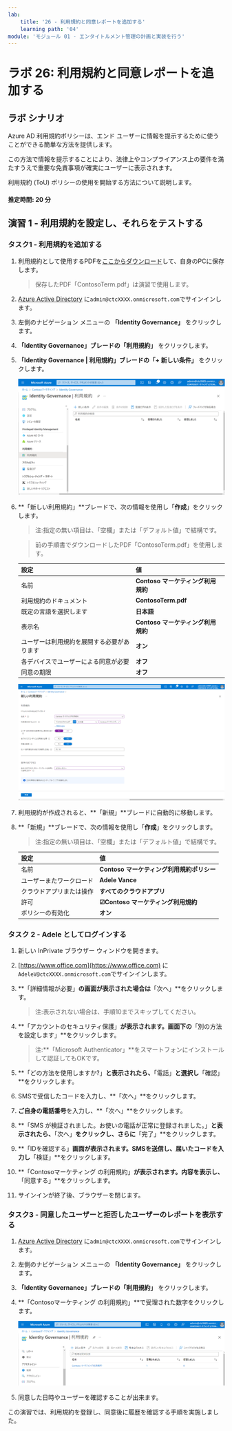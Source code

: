 ```yaml
---
lab:
    title: '26 - 利用規約と同意レポートを追加する'
    learning path: '04'
module: 'モジュール 01 - エンタイトルメント管理の計画と実装を行う'
---
```


# ラボ 26: 利用規約と同意レポートを追加する 

## ラボ シナリオ

Azure AD 利用規約ポリシーは、エンド ユーザーに情報を提示するために使うことができる簡単な方法を提供します。

この方法で情報を提示することにより、法律上やコンプライアンス上の要件を満たすうえで重要な免責事項が確実にユーザーに表示されます。

利用規約 (ToU) ポリシーの使用を開始する方法について説明します。

#### 推定時間: 20 分

## 演習 1 - 利用規約を設定し、それらをテストする

### タスク1 - 利用規約を追加する

1. 利用規約として使用するPDFを[ここからダウンロード](https://ctctedu.blob.core.windows.net/sc-300-lab/ContosoTerm.pdf)して、自身のPCに保存します。

   > 保存したPDF「ContosoTerm.pdf」は演習で使用します。

1. [Azure Active Directory]( https://portal.azure.com/#blade/Microsoft_AAD_IAM/ActiveDirectoryMenuBlade/Overview) に`admin@ctcXXXX.onmicrosoft.com`でサインインします。

1. 左側のナビゲーション メニューの **「Identity Governance」** をクリックします。

1. **「Identity  Governance」**ブレードの**「利用規約」** をクリックします。

1. **「Identity Governance | 利用規約」**ブレードの**「+ 新しい条件」** をクリックします。

   ![「新規の利用規約」が強調された「利用規約」ページが表示されている画面イメージ](./media/lp4-mod1-new-terms-of-use.png)

1. **「新しい利用規約」**ブレードで、次の情報を使用し「**作成**」をクリックします。

   > 注:指定の無い項目は、「空欄」または「デフォルト値」で結構です。

   > 前の手順書でダウンロードしたPDF「ContosoTerm.pdf」を使用します。

   | **設定**                                   | **値**                             |
   | :----------------------------------------- | ---------------------------------- |
   | 名前                                       | **Contoso マーケティング利用規約** |
   | 利用規約のドキュメント                     | **ContosoTerm.pdf**                |
   | 既定の言語を選択します                     | **日本語**                         |
   | 表示名                                     | **Contoso マーケティング利用規約** |
   | ユーザーは利用規約を展開する必要があります | **オン**                           |
   | 各デバイスでユーザーによる同意が必要       | **オフ**                           |
   | 同意の期限                                 | **オフ**                           |
   
   ![開始日、頻度、および期間を設定するための「期限切れの同意」設定](./media/lp4-mod1-new-terms-of-use-create.png)
   
1. 利用規約が作成されると、**「新規」**ブレードに自動的に移動します。

1. **「新規」**ブレードで、次の情報を使用し「**作成**」をクリックします。

   > 注:指定の無い項目は、「空欄」または「デフォルト値」で結構です。

   | **設定**                 | **値**                                     |
   | :----------------------- | ------------------------------------------ |
   | 名前                     | **Contoso マーケティング利用規約ポリシー** |
   | ユーザーまたワークロード | **Adele Vance**                            |
   | クラウドアプリまたは操作 | **すべてのクラウドアプリ**                 |
   | 許可                     | **☑Contoso マーケティング利用規約**        |
   | ポリシーの有効化         | **オン**                                   |

   

### タスク 2 - Adele としてログインする

1. 新しい InPrivate ブラウザー ウィンドウを開きます。

2. [https://www.office.com](https://www.office.com) に`AdeleV@ctcXXXX.onmicrosoft.com`でサインインします。

3. **「詳細情報が必要」**の画面が表示された場合は**「次へ」**をクリックします。

   > 注:表示されない場合は、手順10までスキップしてください。

4. **「アカウントのセキュリティ保護」**が表示されます。画面下の**「別の方法を設定します」**をクリックします。

   >注:**「Microsoft Authenticator」**をスマートフォンにインストールして認証してもOKです。

5. **「どの方法を使用しますか?」**と表示されたら、**「電話」**と選択し**「確認」**をクリックします。

6. SMSで受信したコードを入力し、**「次へ」**をクリックします。

7. **ご自身の電話番号**を入力し、**「次へ」**をクリックします。

8. **「SMS が検証されました。お使いの電話が正常に登録されました。」**と表示されたら、**「次へ」**をクリックし、さらに**「完了」**をクリックします。

9. **「IDを確認する」**画面が表示されます。SMSを送信し、届いたコードを入力し**「検証」**をクリックします。

10. **「Contosoマーケティング の利用規約」**が表示されます。内容を表示し、**「同意する」**をクリックします。

11. サインインが終了後、ブラウザーを閉じます。

    

### タスク3 - 同意したユーザーと拒否したユーザーのレポートを表示する

1. [Azure Active Directory]( https://portal.azure.com/#blade/Microsoft_AAD_IAM/ActiveDirectoryMenuBlade/Overview) に`admin@ctcXXXX.onmicrosoft.com`でサインインします。

1. 左側のナビゲーション メニューの **「Identity Governance」** をクリックします。

1. **「Identity  Governance」**ブレードの**「利用規約」** をクリックします。

1. **「Contosoマーケティング の利用規約」**で受理された数字をクリックします。

   ![「同意」と「拒否」の列が強調表示された利用規約が表示されている画面イメージ](./media/lp4-mod1-terms-of-use-accept-decline.png)

1. 同意した日時やユーザーを確認することが出来ます。



この演習では、利用規約を登録し、同意後に履歴を確認する手順を実施しました。

